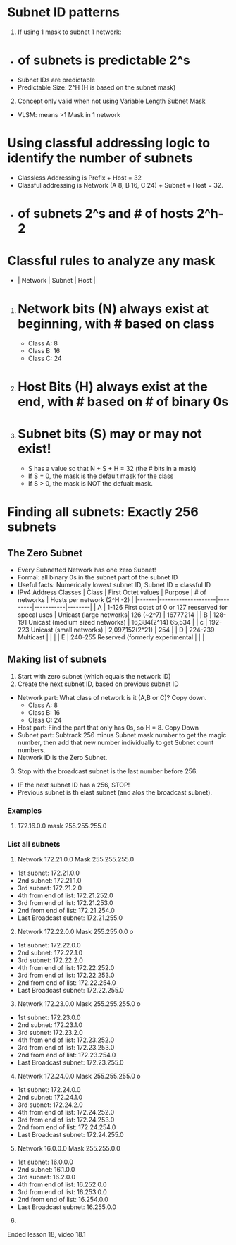 # Subnet ID patterns 

1. If using 1 mask to subnet 1 network:
- # of subnets is predictable 2^s
- Subnet IDs are predictable
- Predictable Size: 2^H (H is based on the subnet mask)
2. Concept only valid when not using Variable Length Subnet Mask
- VLSM: means >1 Mask in 1 network

# Using classful addressing logic to identify the number of subnets
- Classless Addressing is Prefix + Host = 32
- Classful addressing is Network (A 8, B 16, C 24) + Subnet + Host = 32.
- # of subnets 2^s and # of hosts 2^h-2

# Classful rules to analyze any mask
- | Network | Subnet | Host |
1. # Network bits (N) always exist at beginning, with # based on class
   - Class A: 8
   - Class B: 16
   - Class C: 24
2. # Host Bits (H) always exist at the end, with # based on # of binary 0s
3. # Subnet bits (S) may or may not exist!
   - S has a value so that N + S + H = 32 (the # bits in a mask) 
   - If S = 0, the mask is the default mask for the class
   - If S > 0, the mask is NOT the defualt mask. 

# Finding all subnets: Exactly 256 subnets
## The Zero Subnet
- Every Subnetted Network has one zero Subnet!
- Formal: all binary 0s in the subnet part of the subnet ID
- Useful facts: Numerically lowest subnet ID, Subnet ID = classful ID
-  IPv4 Address Classes
| Class | First Octet values | Purpose | # of networks | Hosts per network (2^H -2) |
|-------|--------------------|---------|-----------|--------|
| A     | 1-126 First octet of 0 or 127 reeserved for specal uses | Unicast (large networks|  126 (~2^7) | 16777214 |
| B     | 128-191 Unicast (medium sized networks) | 16,384(2^14) 65,534 | 
| c     | 192-223 Unicast (small  networks) | 2,097,152(2^21) | 254 |
| D     | 224-239 Multicast    | | |
| E     | 240-255 Reserved (formerly experimental | | |

## Making list of subnets
1. Start with zero subnet (which equals the network ID) 
2. Create the next subnet ID, based on previous subnet ID
- Network part: What class of network is it (A,B or C)? Copy down.
   - Class A: 8
   - Class B: 16
   - Class C: 24
- Host part: Find the part that only has 0s, so H = 8. Copy Down 
- Subnet part: Subtrack 256 minus Subnet mask number to get the magic number, then add that new number individually to get Subnet count numbers. 
- Network ID is the Zero Subnet.
3. Stop with the broadcast subnet is the last number before 256.
- IF the next subnet ID has a 256, STOP!
- Previous subnet is th elast subnet (and alos the broadcast subnet). 

### Examples
1. 172.16.0.0 mask 255.255.255.0

### List all subnets
1. Network 172.21.0.0 Mask 255.255.255.0
- 1st subnet: 172.21.0.0
- 2nd subnet: 172.21.1.0
- 3rd subnet: 172.21.2.0
- 4th from end of list: 172.21.252.0
- 3rd from end of list: 172.21.253.0
- 2nd from end of list: 172.21.254.0
- Last Broadcast subnet: 172.21.255.0

2. Network 172.22.0.0 Mask 255.255.0.0 o
- 1st subnet: 172.22.0.0
- 2nd subnet: 172.22.1.0
- 3rd subnet: 172.22.2.0
- 4th from end of list: 172.22.252.0
- 3rd from end of list: 172.22.253.0
- 2nd from end of list: 172.22.254.0
- Last Broadcast subnet: 172.22.255.0

3. Network 172.23.0.0 Mask 255.255.255.0 o
- 1st subnet: 172.23.0.0
- 2nd subnet: 172.23.1.0
- 3rd subnet: 172.23.2.0
- 4th from end of list: 172.23.252.0
- 3rd from end of list: 172.23.253.0
- 2nd from end of list: 172.23.254.0
- Last Broadcast subnet: 172.23.255.0

4. Network 172.24.0.0 Mask 255.255.255.0 o
- 1st subnet: 172.24.0.0
- 2nd subnet: 172.24.1.0
- 3rd subnet: 172.24.2.0
- 4th from end of list: 172.24.252.0
- 3rd from end of list: 172.24.253.0
- 2nd from end of list: 172.24.254.0
- Last Broadcast subnet: 172.24.255.0

5. Network 16.0.0.0 Mask 255.255.0.0
- 1st subnet: 16.0.0.0
- 2nd subnet: 16.1.0.0 
- 3rd subnet: 16.2.0.0  
- 4th from end of list: 16.252.0.0 
- 3rd from end of list: 16.253.0.0 
- 2nd from end of list: 16.254.0.0 
- Last Broadcast subnet: 16.255.0.0 

6. 


Ended lesson 18, video 18.1
